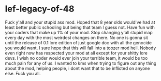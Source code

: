 # lef-legacy-of-48

Fuck y'all and your stupid ass mod. Hoped that 8 year olds would've had at least better public schooling but being that team I guess not. Have fun with your coders that make up 1% of your mod. Stop changing y'all stupid map every day with the most weirdest changes on there. No one is gonna sit until the release of 0.1 lore edition of just google doc with all the genocide you would want. I sure hope that this will fall into a toozer mod hell. Nobody even right now has respected your mod at all except for your shitty lore devs. I wish no coder would ever join your terrible team, it would be too much pain for any of us. I wanted to kms when trying to figure out any thing about the mod, helping people, i dont want that to be inflicted on anyone else. Fuck you all.
